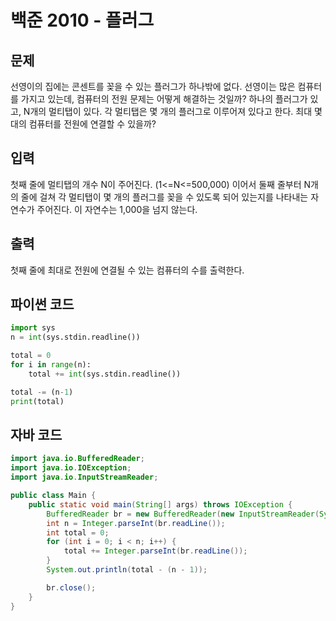 # 백준 2010 - 플러그

## 문제
선영이의 집에는 콘센트를 꽂을 수 있는 플러그가 하나밖에 없다. 선영이는 많은 컴퓨터를 가지고 있는데, 컴퓨터의 전원 문제는 어떻게 해결하는 것일까?
하나의 플러그가 있고, N개의 멀티탭이 있다. 각 멀티탭은 몇 개의 플러그로 이루어져 있다고 한다. 최대 몇 대의 컴퓨터를 전원에 연결할 수 있을까?


## 입력
첫째 줄에 멀티탭의 개수 N이 주어진다. (1<=N<=500,000) 이어서 둘째 줄부터 N개의 줄에 걸쳐 각 멀티탭이 몇 개의 플러그를 꽂을 수 있도록 되어 있는지를 나타내는 자연수가 주어진다. 이 자연수는 1,000을 넘지 않는다.

## 출력
첫째 줄에 최대로 전원에 연결될 수 있는 컴퓨터의 수를 출력한다.

## 파이썬 코드
```python
import sys
n = int(sys.stdin.readline())

total = 0
for i in range(n):
    total += int(sys.stdin.readline())

total -= (n-1)
print(total)
```

## 자바 코드
```java
import java.io.BufferedReader;
import java.io.IOException;
import java.io.InputStreamReader;

public class Main {
    public static void main(String[] args) throws IOException {
        BufferedReader br = new BufferedReader(new InputStreamReader(System.in));
        int n = Integer.parseInt(br.readLine());
        int total = 0;
        for (int i = 0; i < n; i++) {
            total += Integer.parseInt(br.readLine());
        }
        System.out.println(total - (n - 1));

        br.close();
    }
}
```